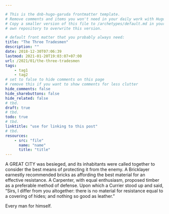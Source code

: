 ```yaml
---

# This is the dnb-hugo-garuda frontmatter template. 
# Remove comments and items you won't need in your daily work with Hugo.
# Copy a smaller version of this file to /archetypes/default.md in your
# own repository to overwrite this version.

# default front matter that you probably always need:
title: "The Three Tradesmen"
description: ""
date: 2018-12-30T07:06:39
lastmod: 2021-01-20T19:03:07+07:00
url: /2021/01/the-three-tradesmen
tags:
    - tag1
    - tag2
# set to false to hide comments on this page
# remove this if you want to show comments for less clutter
hide_comments: false
hide_sharebuttons: false
hide_related: false
# tbd.
draft: true
# tbd.
todo: true
# tbd.
linktitle: "use for linking to this post"
# tbd.
resources:
    - src: "file"
      name: "name"
      title: "title"
---
```

A GREAT CITY was besieged, and its inhabitants were called together to consider the best means of protecting it from the enemy. A Bricklayer earnestly recommended bricks as affording the best material for an effective resistance. A Carpenter, with equal enthusiasm, proposed timber as a preferable method of defense. Upon which a Currier stood up and said, “Sirs, I differ from you altogether: there is no material for resistance equal to a covering of hides; and nothing so good as leather.”

Every man for himself.
